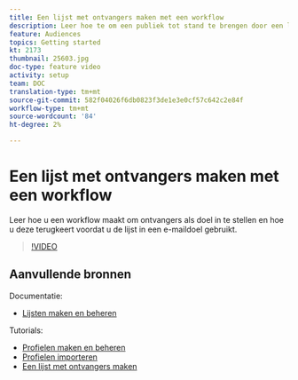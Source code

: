 ```yaml
---
title: Een lijst met ontvangers maken met een workflow
description: Leer hoe te om een publiek tot stand te brengen door een lijst van ontvangers van de Ontdekkingsreiziger te vormen.
feature: Audiences
topics: Getting started
kt: 2173
thumbnail: 25603.jpg
doc-type: feature video
activity: setup
team: DOC
translation-type: tm+mt
source-git-commit: 582f04026f6db0823f3de1e3e0cf57c642c2e84f
workflow-type: tm+mt
source-wordcount: '84'
ht-degree: 2%

---
```



# Een lijst met ontvangers maken met een workflow

Leer hoe u een workflow maakt om ontvangers als doel in te stellen en hoe u deze terugkeert voordat u de lijst in een e-maildoel gebruikt.

>[!VIDEO](https://video.tv.adobe.com/v/25603?quality=12)

## Aanvullende bronnen

Documentatie:

* [Lijsten maken en beheren](https://docs.adobe.com/content/help/en/campaign-classic/using/getting-started/profile-management/creating-and-managing-lists.html)

Tutorials:

* [Profielen maken en beheren](/help/acc/profile-management/create-and-manage-profiles.md)
* [Profielen importeren](/help/acc/data-management/importing-profiles.md)
* [Een lijst met ontvangers maken](/help/acc/profile-management/creating-a-list-of-recipients.md)
